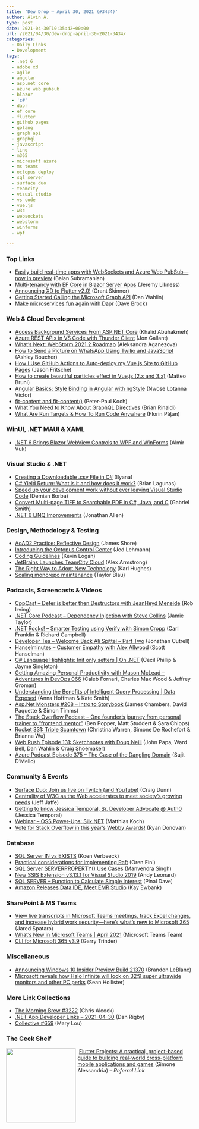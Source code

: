 ```yaml
---
title: 'Dew Drop – April 30, 2021 (#3434)'
author: Alvin A.
type: post
date: 2021-04-30T10:35:42+00:00
url: /2021/04/30/dew-drop-april-30-2021-3434/
categories:
  - Daily Links
  - Development
tags:
  - .net 6
  - adobe xd
  - agile
  - angular
  - asp.net core
  - azure web pubsub
  - blazor
  - 'c#'
  - dapr
  - ef core
  - flutter
  - github pages
  - golang
  - graph api
  - graphql
  - javascript
  - linq
  - m365
  - microsoft azure
  - ms teams
  - octopus deploy
  - sql server
  - surface duo
  - teamcity
  - visual studio
  - vs code
  - vue.js
  - w3c
  - websockets
  - webstorm
  - winforms
  - wpf

---
```

### <a name="top"></a>Top Links

  * <a href="https://azure.microsoft.com/blog/easily-build-realtime-apps-with-websockets-and-azure-web-pubsub-now-in-preview/?WT.mc_id=DOP-MVP-4025064" target="_blank" rel="noopener">Easily build real-time apps with WebSockets and Azure Web PubSub—now in preview</a> (Balan Subramanian)
  * <a href="https://blog.jeremylikness.com/blog/multitenancy-with-ef-core-in-blazor-server-apps/" target="_blank" rel="noopener">Multi-tenancy with EF Core in Blazor Server Apps</a> (Jeremy Likness)
  * <a href="https://medium.com/flutter/announcing-xd-to-flutter-v2-0-c743bac2aeeb?source=rss----4da7dfd21a33---4" target="_blank" rel="noopener">Announcing XD to Flutter v2.0!</a> (Grant Skinner)
  * <a href="https://blog.codewithdan.com/getting-started-calling-the-microsoft-graph-api/?utm_source=rss&utm_medium=rss&utm_campaign=getting-started-calling-the-microsoft-graph-api" target="_blank" rel="noopener">Getting Started Calling the Microsoft Graph API</a> (Dan Wahlin)
  * <a href="https://daveabrock.com/2021/04/29/meet-dapr" target="_blank" rel="noopener">Make microservices fun again with Dapr</a> (Dave Brock)



### <a name="web"></a>Web & Cloud Development

  * <a href="https://khalidabuhakmeh.com/access-background-services-from-aspnet-core" target="_blank" rel="noopener">Access Background Services From ASP.NET Core</a> (Khalid Abuhakmeh)
  * <a href="http://feedproxy.google.com/~r/jongallant/~3/_6gH1CbFZE8/" target="_blank" rel="noopener">Azure REST APIs in VS Code with Thunder Client</a> (Jon Gallant)
  * <a href="https://blog.jetbrains.com/webstorm/2021/04/what-s-next-webstorm-2021-2-roadmap/" target="_blank" rel="noopener">What’s Next: WebStorm 2021.2 Roadmap</a> (Aleksandra Aganezova)
  * <a href="https://www.twilio.com/blog/how-to-send-picture-whatsapp-using-twilio-and-javascript" target="_blank" rel="noopener">How to Send a Picture on WhatsApp Using Twilio and JavaScript</a> (Ashley Boucher)
  * <a href="https://dev.to/jasonf/how-i-use-github-actions-to-auto-deploy-my-vue-js-site-to-github-pages-49bf" target="_blank" rel="noopener">How I Use GitHub Actions to Auto-deploy my Vue.js Site to GitHub Pages</a> (Jason Fritsche)
  * <a href="https://dev.to/matteobruni/how-to-create-beautiful-particles-effect-in-vue-js-2-x-and-3-x-27d8" target="_blank" rel="noopener">How to create beautiful particles effect in Vue.js (2.x and 3.x)</a> (Matteo Bruni)
  * <a href="https://www.telerik.com/blogs/angular-basics-style-binding-angular-ngstyle" target="_blank" rel="noopener">Angular Basics: Style Binding in Angular with ngStyle</a> (Nwose Lotanna Victor)
  * <a href="http://www.quirksmode.org/blog/archives/2021/04/fitcontent_and.html" target="_blank" rel="noopener">fit-content and fit-content()</a> (Peter-Paul Koch)
  * <a href="https://dev.to/stepzen/what-you-need-to-know-about-graphql-directives-13gp" target="_blank" rel="noopener">What You Need to Know About GraphQL Directives</a> (Brian Rinaldi)
  * <a href="https://blog.jetbrains.com/go/2021/04/29/what-are-run-targets-and-how-to-run-code-anywhere/" target="_blank" rel="noopener">What Are Run Targets & How To Run Code Anywhere</a> (Florin Pățan)



### <a name="silverlight"></a>WinUI, .NET MAUI & XAML

  * <a href="https://www.infoq.com/news/2021/04/dotnet-6-webview-winforms-wpf/?utm_campaign=infoq_content&utm_source=infoq&utm_medium=feed&utm_term=global" target="_blank" rel="noopener">.NET 6 Brings Blazor WebView Controls to WPF and WinForms</a> (Almir Vuk)



### <a name="dotnet"></a>Visual Studio & .NET

  * <a href="https://ilyana.dev/blog/2021-04-29-creating-a-csv-download/" target="_blank" rel="noopener">Creating a Downloadable .csv File in C#</a> (Ilyana)
  * <a href="https://brianlagunas.com/c-yield-return-what-is-it-and-how-does-it-work/" target="_blank" rel="noopener">C# Yield Return: What is it and how does it work?</a> (Brian Lagunas)
  * <a href="https://medium.com/adobetech/speed-up-your-development-work-without-ever-leaving-visual-studio-code-6752ea5a6a00?source=rss----9342990108af---4" target="_blank" rel="noopener">Speed up your development work without ever leaving Visual Studio Code</a> (Demian Borba)
  * <a href="https://www.leadtools.com/blog/document-imaging/pdf/convert-multipage-tiff-pdf-java/" target="_blank" rel="noopener">Convert Multi-page TIFF to Searchable PDF in C#, Java, and C</a> (Gabriel Smith)
  * <a href="https://www.infoq.com/news/2021/04/Net6-Linq/?utm_campaign=infoq_content&utm_source=infoq&utm_medium=feed&utm_term=global" target="_blank" rel="noopener">.NET 6 LINQ Improvements</a> (Jonathan Allen)



### <a name="design"></a>Design, Methodology & Testing

  * <a href="https://www.jamesshore.com/v2/books/aoad2/reflective_design" target="_blank" rel="noopener">AoAD2 Practice: Reflective Design</a> (James Shore)
  * <a href="http://feedproxy.google.com/~r/OctopusDeploy/~3/WVM0FdEVU7Q/introducing-the-octopus-control-center" target="_blank" rel="noopener">Introducing the Octopus Control Center</a> (Jed Lehmann)
  * <a href="https://www.aligneddev.net/blog/2021/coding-guidelines/" target="_blank" rel="noopener">Coding Guidelines</a> (Kevin Logan)
  * <a href="http://www.i-programmer.info/news/90-tools/14531-jetbrains-launches-teamcity-cloud.html" target="_blank" rel="noopener">JetBrains Launches TeamCity Cloud</a> (Alex Armstrong)
  * <a href="https://www.telerik.com/blogs/right-way-to-adopt-new-technology" target="_blank" rel="noopener">The Right Way to Adopt New Technology</a> (Karl Hughes)
  * <a href="https://github.blog/2021-04-29-scaling-monorepo-maintenance/" target="_blank" rel="noopener">Scaling monorepo maintenance</a> (Taylor Blau)



### <a name="podcasts"></a>Podcasts, Screencasts & Videos

  * <a href="https://cppcast.libsyn.com/defer-is-better-then-destructors-with-jeanheyd-meneide" target="_blank" rel="noopener">CppCast &#8211; Defer is better then Destructors with JeanHeyd Meneide</a> (Rob Irving)
  * <a href="https://dotnetcore.show/episode-75-dependency-injection-with-steve-collins/" target="_blank" rel="noopener">.NET Core Podcast &#8211; Dependency Injection with Steve Collins</a> (Jamie Taylor)
  * <a href="http://www.dotnetrocks.com/default.aspx?ShowNum=1737" target="_blank" rel="noopener">.NET Rocks! &#8211; Smarter Testing using Verify with Simon Cropp</a> (Carl Franklin & Richard Campbell)
  * <a href="https://developertea.simplecast.com/episodes/welcome-back-ali-spittel-part-two-aEGBTU6w" target="_blank" rel="noopener">Developer Tea &#8211; Welcome Back Ali Spittel &#8211; Part Two</a> (Jonathan Cutrell)
  * <a href="https://hanselminutes.simplecast.com/episodes/alex-allwood-9NPuL1xf" target="_blank" rel="noopener">Hanselminutes &#8211; Customer Empathy with Alex Allwood</a> (Scott Hanselman)
  * <a href="https://channel9.msdn.com/Shows/On-NET/C-Language-Highlights-Init-only-setters?WT.mc_id=DOP-MVP-4025064" target="_blank" rel="noopener">C# Language Highlights: Init only setters | On .NET</a> (Cecil Phillip & Jayme Singleton)
  * <a href="https://devchat.tv/adventures-in-devops/devops-066-getting-amazing-personal-productivity-with-mason-mclead/" target="_blank" rel="noopener">Getting Amazing Personal Productivity with Mason McLead &#8211; Adventures in DevOps 066</a> (Caleb Fornari, Charles Max Wood & Jeffrey Groman)
  * <a href="https://channel9.msdn.com/Shows/Data-Exposed/Understanding-the-Benefits-of-Intelligent-Query-Processing?WT.mc_id=DOP-MVP-4025064" target="_blank" rel="noopener">Understanding the Benefits of Intelligent Query Processing | Data Exposed</a> (Anna Hoffman & Kate Smith)
  * <a href="http://www.youtube.com/watch?v=Vtrg4bjjPjk" target="_blank" rel="noopener">Asp.Net Monsters #208 &#8211; Intro to Storybook</a> (James Chambers, David Paquette & Simon Timms)
  * <a href="https://the-stack-overflow-podcast.simplecast.com/episodes/a-personal-trainer-turned-frontend-mentor-shares-his-tips-strengthening-your-css-zGaoT3jO" target="_blank" rel="noopener">The Stack Overflow Podcast &#8211; One founder&#8217;s journey from personal trainer to &#8220;frontend mentor&#8221;</a> (Ben Popper, Matt Studdert & Sara Chipps)
  * <a href="http://relay.fm/rocket/331" target="_blank" rel="noopener">Rocket 331: Triple Scamtown</a> (Christina Warren, Simone De Rochefort & Brianna Wu)
  * <a href="https://webrush.io/episodes/episode-131-sketchnotes-with-doug-neill-5xInsBDa" target="_blank" rel="noopener">Web Rush Episode 131: Sketchnotes with Doug Neill</a> (John Papa, Ward Bell, Dan Wahlin & Craig Shoemaker)
  * <a href="http://azpodcast.azurewebsites.net/post/Episode-375-The-Case-of-the-Dangling-Domain" target="_blank" rel="noopener">Azure Podcast Episode 375 &#8211; The Case of the Dangling Domain</a> (Sujit D&#8217;Mello)



### <a name="events"></a>Community & Events

  * <a href="https://devblogs.microsoft.com/surface-duo/twitch-youtube-foldable-dual-screen-android-videos/?WT.mc_id=DOP-MVP-4025064" target="_blank" rel="noopener">Surface Duo: Join us live on Twitch (and YouTube)</a> (Craig Dunn)
  * <a href="https://www.w3.org/blog/2021/04/centrality-of-w3c-as-the-web-accelerates-to-meet-societys-growing-needs/" target="_blank" rel="noopener">Centrality of W3C as the Web accelerates to meet society’s growing needs</a> (Jeff Jaffe)
  * <a href="https://auth0.com/blog/jessica-temporal-sr-developer-advocate-auth0/" target="_blank" rel="noopener">Getting to know Jessica Temporal, Sr. Developer Advocate @ Auth0</a> (Jessica Temporal)
  * <a href="https://blog.jetbrains.com/dotnet/2021/04/29/webinar-oss-power-ups-silk-net/" target="_blank" rel="noopener">Webinar – OSS Power-Ups: Silk.NET</a> (Matthias Koch)
  * <a href="https://stackoverflow.blog/2021/04/29/vote-for-stack-overflow-in-this-years-webby-awards/" target="_blank" rel="noopener">Vote for Stack Overflow in this year’s Webby Awards!</a> (Ryan Donovan)



### <a name="sql"></a>Database

  * <a href="http://feedproxy.google.com/~r/MSSQLTips-LatestSqlServerTips/~3/kTzlw6m4Z_U/" target="_blank" rel="noopener">SQL Server IN vs EXISTS</a> (Koen Verbeeck)
  * <a href="http://feedproxy.google.com/~r/AyendeRahien/~3/N8mVb_8bzR8/practical-considerations-for-implementing-raft" target="_blank" rel="noopener">Practical considerations for implementing Raft</a> (Oren Eini)
  * <a href="http://feedproxy.google.com/~r/MSSQLTips-LatestSqlServerTips/~3/5aEwK7fvBA4/" target="_blank" rel="noopener">SQL Server SERVERPROPERTY() Use Cases</a> (Manvendra Singh)
  * <a href="https://andyleonard.blog/2021/04/new-ssis-extension-v3-13-1-for-visual-studio-2019/" target="_blank" rel="noopener">New SSIS Extension v3.13.1 for Visual Studio 2019</a> (Andy Leonard)
  * <a href="https://blog.sqlauthority.com/2021/04/30/sql-server-function-to-calculate-simple-interest/?utm_source=rss&utm_medium=rss&utm_campaign=sql-server-function-to-calculate-simple-interest" target="_blank" rel="noopener">SQL SERVER – Function to Calculate Simple Interest</a> (Pinal Dave)
  * <a href="http://www.i-programmer.info/news/197-data-mining/14532-amazon-releases-data-ide-emr-studio.html" target="_blank" rel="noopener">Amazon Releases Data IDE, Meet EMR Studio</a> (Kay Ewbank)



### <a name="sp"></a>SharePoint & MS Teams

  * <a href="https://www.microsoft.com/en-us/microsoft-365/blog/2021/04/29/view-live-transcripts-in-microsoft-teams-meetings-track-excel-changes-and-increase-hybrid-work-security-heres-whats-new-to-microsoft-365/" target="_blank" rel="noopener">View live transcripts in Microsoft Teams meetings, track Excel changes, and increase hybrid work security—here’s what’s new to Microsoft 365</a> (Jared Spataro)
  * <a href="https://techcommunity.microsoft.com/t5/microsoft-teams-blog/what-s-new-in-microsoft-teams-april-2021/ba-p/2305291?WT.mc_id=DOP-MVP-4025064" target="_blank" rel="noopener">What’s New in Microsoft Teams | April 2021</a> (Microsoft Teams Team)
  * <a href="https://techcommunity.microsoft.com/t5/microsoft-365-pnp-blog/cli-for-microsoft-365-v3-9/ba-p/2304639?WT.mc_id=DOP-MVP-4025064" target="_blank" rel="noopener">CLI for Microsoft 365 v3.9</a> (Garry Trinder)



### <a name="misc"></a>Miscellaneous

  * <a href="https://blogs.windows.com/windows-insider/2021/04/29/announcing-windows-10-insider-preview-build-21370/?WT.mc_id=WD-MVP-4025064" target="_blank" rel="noopener">Announcing Windows 10 Insider Preview Build 21370</a> (Brandon LeBlanc)
  * <a href="https://www.theverge.com/2021/4/29/22410863/microsoft-halo-infinite-pc-32-9-ultrawide-lan" target="_blank" rel="noopener">Microsoft reveals how Halo Infinite will look on 32:9 super ultrawide monitors and other PC perks</a> (Sean Hollister)



### <a name="links"></a>More Link Collections

  * <a href="http://feedproxy.google.com/~r/ReflectivePerspective/~3/7RQ3IwcYF98/" target="_blank" rel="noopener">The Morning Brew #3222</a> (Chris Alcock)
  * <a href="https://links.danrigby.com/2021/04/app-developer-links-2021-04-30/" target="_blank" rel="noopener">.NET App Developer Links &#8211; 2021-04-30</a> (Dan Rigby)
  * <a href="http://feedproxy.google.com/~r/tympanus/~3/HYnatTU2a2I/" target="_blank" rel="noopener">Collective #659</a> (Mary Lou)



### <a name="shelf"></a>The Geek Shelf

<a href="https://www.amazon.com/Flutter-Projects-project-based-cross-platform-applications/dp/1838647775/?tag=amavin-20" target="_blank" rel="noopener"><img loading="lazy" decoding="async" width="187" height="200" align="left" style="margin: 0px 5px 0px 0px; border: 0px currentcolor; border-image: none; float: left; display: inline; background-image: none;" src="https://m.media-amazon.com/images/I/61wb3lnoOEL._AC_UL320_.jpg" border="0" /></a>&nbsp;<a href="https://www.amazon.com/Flutter-Projects-project-based-cross-platform-applications/dp/1838647775/?tag=amavin-20" target="_blank" rel="noopener">Flutter Projects: A practical, project-based guide to building real-world cross-platform mobile applications and games</a> (Simone Alessandria) _&#8211; Referral Link_